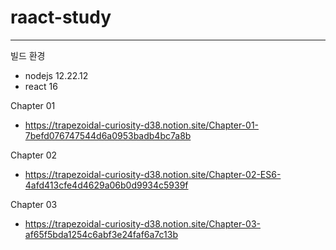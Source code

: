 # raact-study
----
빌드 환경
- nodejs 12.22.12
- react 16

Chapter 01
- https://trapezoidal-curiosity-d38.notion.site/Chapter-01-7befd076747544d6a0953badb4bc7a8b

Chapter 02
- https://trapezoidal-curiosity-d38.notion.site/Chapter-02-ES6-4afd413cfe4d4629a06b0d9934c5939f

Chapter 03
- https://trapezoidal-curiosity-d38.notion.site/Chapter-03-af65f5bda1254c6abf3e24faf6a7c13b
